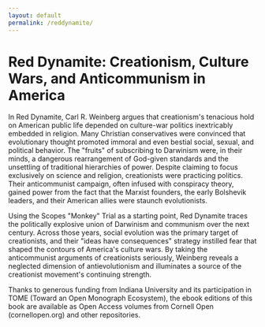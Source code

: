 ```yaml
---
layout: default
permalink: /reddynamite/
---
```


# Red Dynamite: Creationism, Culture Wars, and Anticommunism in America 

In Red Dynamite, Carl R. Weinberg argues that creationism's tenacious hold on American public life depended on culture-war politics inextricably embedded in religion. Many Christian conservatives were convinced that evolutionary thought promoted immoral and even bestial social, sexual, and political behavior. The "fruits" of subscribing to Darwinism were, in their minds, a dangerous rearrangement of God-given standards and the unsettling of traditional hierarchies of power. Despite claiming to focus exclusively on science and religion, creationists were practicing politics. Their anticommunist campaign, often infused with conspiracy theory, gained power from the fact that the Marxist founders, the early Bolshevik leaders, and their American allies were staunch evolutionists. 
  
Using the Scopes "Monkey" Trial as a starting point, Red Dynamite traces the politically explosive union of Darwinism and communism over the next century. Across those years, social evolution was the primary target of creationists, and their "ideas have consequences" strategy instilled fear that shaped the contours of America's culture wars. By taking the anticommunist arguments of creationists seriously, Weinberg reveals a neglected dimension of antievolutionism and illuminates a source of the creationist movement's continuing strength.  

Thanks to generous funding from Indiana University and its participation in TOME (Toward an Open Monograph Ecosystem), the ebook editions of this book are available as Open Access volumes from Cornell Open (cornellopen.org) and other repositories.

